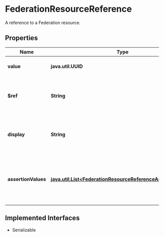 

# FederationResourceReference

A reference to a Federation resource.

## Properties

Name | Type | Description | Notes
------------ | ------------- | ------------- | -------------
**value** | **java.util.UUID** | Identifier of the Federation. | 
**$ref** | **String** | The URI corresponding to a SCIM resource that is this Federation. |  [optional] [readonly]
**display** | **String** | A human-readable name, primarily used for display purposes. |  [optional] [readonly]
**assertionValues** | [**java.util.List&lt;FederationResourceReferenceAssertionValue&gt;**](FederationResourceReferenceAssertionValue.md) | References to the federations in which the user has at least one assertion value. | 


## Implemented Interfaces

* Serializable



